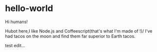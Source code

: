 # hello-world

Hi humans!

Hubot here,I like Node.js and Coffeescript(that's what I'm made of !)/
I've had tacos on the moon and find them far superior to Earth tacos.


test edit...
